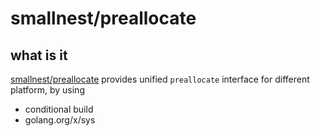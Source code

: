 # smallnest/preallocate

## what is it

[smallnest/preallocate](https://github.com/smallnest/preallocate) provides unified `preallocate` interface for different platform, by using

- conditional build
- golang.org/x/sys